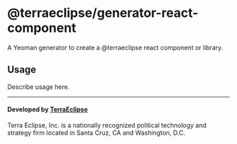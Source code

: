 @terraeclipse/generator-react-component
=======================================

A Yeoman generator to create a @terraeclipse react component or library.

Usage
-----

Describe usage here.

- - -

#### Developed by [TerraEclipse](https://github.com/TerraEclipse)

Terra Eclipse, Inc. is a nationally recognized political technology and
strategy firm located in Santa Cruz, CA and Washington, D.C.